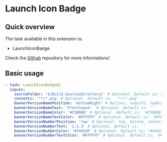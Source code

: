 # Launch Icon Badge

## Quick overview

The task available in this extension is:

- LaunchIconBadge

Check the [Github](https://github.com/damienaicheh/azure-devops-launch-icon-badge) repository for more informations!

## Basic usage

```yml
- task: LaunchIconBadge@1
  inputs:
    sourceFolder: '$(Build.SourcesDirectory)' # Optional. Default is: $(Build.SourcesDirectory)
    contents: '**/*.png' # Optional. Default is:  '**/*.png'
    bannerVersionNamePosition: 'bottomRight' # Options: topLeft, topRight, bottomRight, bottomLeft. Default is: 'bottomRight'
    bannerVersionNameText: 'Prerelease'  # Optional. Default is: ''
    bannerVersionNameColor: '#C5000D' # Optional. Default is: '#C5000D'
    bannerVersionNameTextColor: '#FFFFFF' # Optional. Default is: '#FFFFFF'
    bannerVersionNumberPosition: 'top' # Optional. top, bottom, center, none. Default is: 'none'
    bannerVersionNumberText: '1.2.3' # Optional. Default is: ''
    bannerVersionNumberColor: '#34424F' # Optional. Default is: '#34424F'
    bannerVersionNumberTextColor: '#FFFFFF' # Optional. Default is: '#FFFFFF'
```

